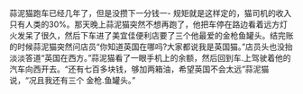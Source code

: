 蒜泥猫跑车已经几年了，但是没攒下一分钱一- 规矩就是这样定的，猫司机的收入只有人类的30%。那天晚上蒜泥猫突然不想再跑了，他把车停在路边看着远方灯火发呆了很久，然后下车进了美宜佳便利店要了三个他最爱的金枪鱼罐头。结完账的时候蒜泥猫突然问店员“你知道英国在哪吗?大家都说我是英国猫。”店员头也没抬淡淡答道“英国在西方。”蒜泥猫看了一眼手机上的余额，然后回到车.上驾驶着他的汽车向西开去。“还有七百多块钱，够加两箱油，希望英国不会太远”蒜泥猫说，“况且我还有三个 金枪.鱼罐头。”